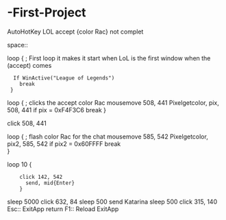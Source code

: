 # -First-Project
AutoHotKey  LOL  accept {color Rac} not complet

space::

loop {   ; First loop it makes it start when LoL is the first window when the (accept) comes 

      If WinActive("League of Legends") 
		break
     }

loop {                                               ; clicks the accept  color Rac
		mousemove 508, 441
		Pixelgetcolor, pix, 508, 441
		if pix = 0xF4F3C6
			break
      }

click 508, 441


loop  {                                              ; flash color Rac   for the chat
          mousemove 585, 542
          Pixelgetcolor, pix2, 585, 542
          if pix2 = 0x60FFFF
	        break  
      }
	  
	  
loop 10 {
        
        click 142, 542
	      send, mid{Enter}             
        }
sleep 5000
click 632, 84
sleep 500
send Katarina
sleep 500
click 315, 140
Esc:: ExitApp
return
F1:: Reload
ExitApp
